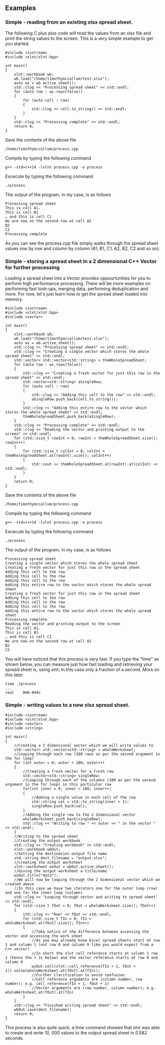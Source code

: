 ## Examples
### Simple - reading from an existing xlsx spread sheet.
The following C plus plus code will read the values from an xlsx file and print the string values to the screen. This is a very simple example to get you started.

```
#include <iostream>
#include <xlnt/xlnt.hpp>

int main()
{
    xlnt::workbook wb;
    wb.load("/home/timothymccallum/test.xlsx");
    auto ws = wb.active_sheet();
    std::clog << "Processing spread sheet" << std::endl;
    for (auto row : ws.rows(false)) 
    { 
        for (auto cell : row) 
        { 
            std::clog << cell.to_string() << std::endl;
        }
    }
    std::clog << "Processing complete" << std::endl;
    return 0;
}
```
Save the contents of the above file 
```
/home/timothymccallum/process.cpp
```
Compile by typing the following command
```
g++ -std=c++14 -lxlnt process.cpp -o process
```
Excecute by typing the following command
```
./process
```
The output of the program, in my case, is as follows
```
Processing spread sheet
This is cell A1.
This is cell B1
… and this is cell C1
We are now on the second row at cell A2
B2
C2
Processing complete
```
As you can see the process.cpp file simply walks through the spread sheet values row by row and column by column (A1, B1, C1, A2, B2, C2 and so on).

### Simple - storing a spread sheet in a 2 dimensional C++ Vector for further processing
Loading a spread sheet into a Vector provides oppourtunities for you to perform high performance processing. There will be more examples on performing fast look-ups, merging data, performing deduplication and more. For now, let's just learn how to get the spread sheet loaded into memory.
```
#include <iostream>
#include <xlnt/xlnt.hpp>
#include <vector>

int main()
{
    xlnt::workbook wb;
    wb.load("/home/timothymccallum/test.xlsx");
    auto ws = wb.active_sheet();
    std::clog << "Processing spread sheet" << std::endl;
    std::clog << "Creating a single vector which stores the whole spread sheet" << std::endl;
    std::vector< std::vector<std::string> > theWholeSpreadSheet;
    for (auto row : ws.rows(false)) 
    { 
        std::clog << "Creating a fresh vector for just this row in the spread sheet" << std::endl;
        std::vector<std::string> aSingleRow;
        for (auto cell : row) 
        { 
            std::clog << "Adding this cell to the row" << std::endl;
            aSingleRow.push_back(cell.to_string());
        }
        std::clog << "Adding this entire row to the vector which stores the whole spread sheet" << std::endl;
        theWholeSpreadSheet.push_back(aSingleRow);
    }
    std::clog << "Processing complete" << std::endl;
    std::clog << "Reading the vector and printing output to the screen" << std::endl;
    for (std::size_t rowInt = 0; rowInt < theWholeSpreadSheet.size(); rowInt++)
    {
        for (std::size_t colInt = 0; colInt < theWholeSpreadSheet.at(rowInt).size(); colInt++)
        {
            std::cout << theWholeSpreadSheet.at(rowInt).at(colInt) << std::endl;
        }
    }
    return 0;
}
```
Save the contents of the above file 
```
/home/timothymccallum/process.cpp
```
Compile by typing the following command
```
g++ -std=c++14 -lxlnt process.cpp -o process
```
Excecute by typing the following command
```
./process
```
The output of the program, in my case, is as follows
```
Processing spread sheet
Creating a single vector which stores the whole spread sheet
Creating a fresh vector for just this row in the spread sheet
Adding this cell to the row
Adding this cell to the row
Adding this cell to the row
Adding this entire row to the vector which stores the whole spread sheet
Creating a fresh vector for just this row in the spread sheet
Adding this cell to the row
Adding this cell to the row
Adding this cell to the row
Adding this entire row to the vector which stores the whole spread sheet
Processing complete
Reading the vector and printing output to the screen
This is cell A1.
This is cell B1
… and this is cell C1
We are now on the second row at cell A2
B2
C2
```
You will have noticed that this process is very fast. If you type the "time" as shown below, you can measure just how fast loading and retrieving your spread sheet is, using xlnt; In this case only a fraction of a second. More on this later.
```
time ./process 
...
real	0m0.044s
```
### Simple - writing values to a new xlsx spread sheet.
```
#include <iostream>
#include <xlnt/xlnt.hpp>
#include <vector>
#include <string>

int main()
{
    //Creating a 2 dimensional vector which we will write values to
    std::vector< std::vector<std::string> > wholeWorksheet;
    //Looping through each row (100 rows as per the second argument in the for loop)
    for (int outer = 0; outer < 100; outer++)
    {
        //Creating a fresh vector for a fresh row
		std::vector<std::string> singleRow;
		//Looping through each of the columns (100 as per the second argument in the for loop) in this particular row
		for(int inner = 0; inner < 100; inner++)
		{
			//Adding a single value in each cell of the row 
			std::string val = std::to_string(inner + 1);
			singleRow.push_back(val);			
		}
		//Adding the single row to the 2 dimensional vector
		wholeWorksheet.push_back(singleRow);
		std::clog << "Writing to row " << outer << " in the vector " << std::endl;
    }
    //Writing to the spread sheet
    //Creating the output workbook 
    std::clog << "Creating workbook" << std::endl;
    xlnt::workbook wbOut;
    //Setting the destination output file name
    std::string dest_filename = "output.xlsx";
    //Creating the output worksheet
    xlnt::worksheet wsOut = wbOut.active_sheet();
    //Giving the output worksheet a title/name
    wsOut.title("data");
    //We will now be looping through the 2 dimensional vector which we created above
    //In this case we have two iterators one for the outer loop (row) and one for the inner loop (column)
    std::clog << "Looping through vector and writing to spread sheet" << std::endl;
    for (std::size_t fOut = 0; fOut < wholeWorksheet.size(); fOut++)
    {
        std::clog << "Row" << fOut << std::endl;
        for (std::size_t fIn = 0; fIn < wholeWorksheet.at(fOut).size(); fIn++)
        {
            //Take notice of the difference between accessing the vector and accessing the work sheet
			//As you may already know Excel spread sheets start at row 1 and column 1 (not row 0 and column 0 like you would expect from a C++ vector) 
			//In short the xlnt cell reference starts at column 1 row 1 (hence the + 1s below) and the vector reference starts at row 0 and column 0
			wsOut.cell(xlnt::cell_reference(fIn + 1, fOut + 1)).value(wholeWorksheet.at(fOut).at(fIn));
			//Further clarification to avoid confusion
			//Cell reference arguments are (column number, row number); e.g. cell_reference(fIn + 1, fOut + 1)
			//Vector arguments are (row number, column number); e.g. wholeWorksheet.at(fOut).at(fIn)
		}
    }
    std::clog << "Finished writing spread sheet" << std::endl;
    wbOut.save(dest_filename); 
    return 0;
}
```
This process is also quite quick; a time command showed that xlnt was able to create and write 10, 000 values to the output spread sheet in 0.582 seconds.
